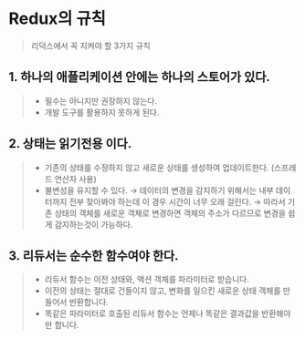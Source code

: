 # Redux의 규칙
> 리덕스에서 꼭 지켜야 할 3가지 규칙

## 1. 하나의 애플리케이션 안에는 하나의 스토어가 있다.
> - 필수는 아니지만 권장하지 않는다.
> - 개발 도구를 활용하지 못하게 된다.

## 2. 상태는 읽기전용 이다.
> - 기존의 상태를 수정하지 않고 새로운 상태를 생성하여 업데이트한다. (스프레드 연산자 사용)
> - 불변성을 유지할 수 있다. → 데이터의 변경을 감지하기 위해서는 내부 데이터까지 전부 찾아봐야 하는데 이 경우 시간이 너무 오래 걸린다. → 따라서 기존 상태의 객체를 새로운 객체로 변경하면 객체의 주소가 다르므로 변경을 쉽게 감지하는것이 가능하다.

## 3. 리듀서는 순수한 함수여야 한다.
> - 리듀서 함수는 이전 상태와, 액션 객체를 파라미터로 받습니다.
> - 이전의 상태는 절대로 건들이지 않고, 변화를 일으킨 새로운 상태 객체를 만들어서 반환합니다.
> - 똑같은 파라미터로 호출된 리듀서 함수는 언제나 똑같은 결과값을 반환해야만 합니다.